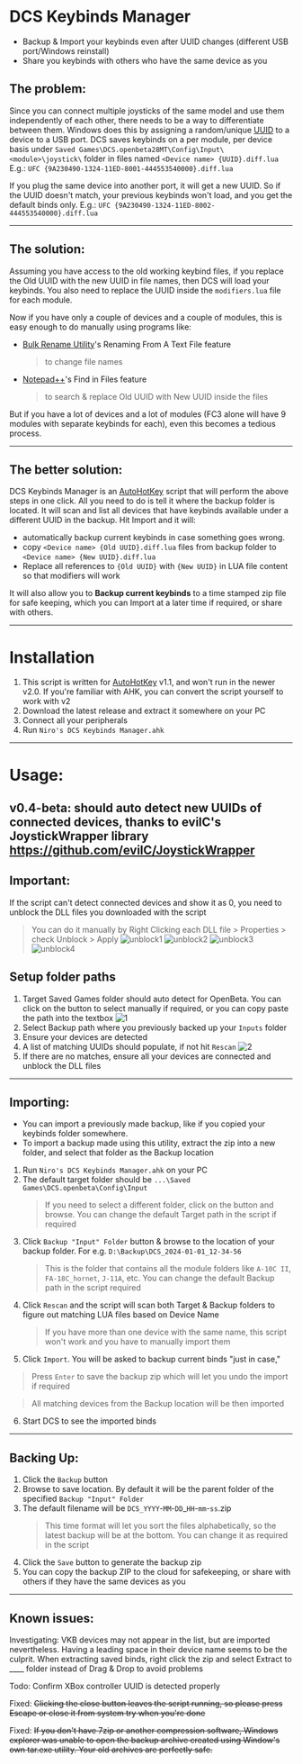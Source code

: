 
# DCS Keybinds Manager
* Backup &amp; Import your keybinds even after UUID changes (different USB port/Windows reinstall)
* Share you keybinds with others who have the same device as you

## The problem:
Since you can connect multiple joysticks of the same model and use them independently of each other, there needs to be a way to differentiate between them. Windows does this by assigning a random/unique [UUID](https://en.wikipedia.org/wiki/Universally_unique_identifier) to a device to a USB port. DCS saves keybinds on a per module, per device basis under
`Saved Games\DCS.openbeta28MT\Config\Input\<module>\joystick\`
folder in files named `<Device name> {UUID}.diff.lua`
E.g.: `UFC {9A230490-1324-11ED-8001-444553540000}.diff.lua`

If you plug the same device into another port, it will get a new UUID. So if the UUID doesn't match, your previous keybinds won't load, and you get the default binds only.
E.g.: `UFC {9A230490-1324-11ED-8002-444553540000}.diff.lua`

---
## The solution:
Assuming you have access to the old working keybind files, if you replace the Old UUID with the new UUID in file names, then DCS will load your keybinds.
You also need to replace the UUID inside the `modifiers.lua` file for each module.

Now if you have only a couple of devices and a couple of modules, this is easy enough to do manually using programs like:
* [Bulk Rename Utility](https://www.bulkrenameutility.co.uk/)'s Renaming From A Text File feature
	>to change file names
* [Notepad++](https://notepad-plus-plus.org/)'s Find in Files feature
	>to search & replace Old UUID with New UUID inside the files

But if you have a lot of devices and a lot of modules (FC3 alone will have 9 modules with separate keybinds for each), even this becomes a tedious process.

---
## The better solution:
DCS Keybinds Manager is an [AutoHotKey](https://www.autohotkey.com/) script that will perform the above steps in one click. All you need to do is tell it where the backup folder is located. It will scan and list all devices that have keybinds available under a different UUID in the backup.
Hit Import and it will:
* automatically backup current keybinds in case something goes wrong.
* copy `<Device name> {Old UUID}.diff.lua` files from backup folder to `<Device name> {New UUID}.diff.lua`
* Replace all references to `{Old UUID}` with `{New UUID}` in LUA file content so that modifiers will work

It will also allow you to **Backup current keybinds** to a time stamped zip file for safe keeping, which you can Import at a later time if required, or share with others.

---
# Installation
1. This script is written for [AutoHotKey](https://www.autohotkey.com/) v1.1, and won't run in the newer v2.0. If you're familiar with AHK, you can convert the script yourself to work with v2
2. Download the latest release and extract it somewhere on your PC
3. Connect all your peripherals
4. Run `Niro's DCS Keybinds Manager.ahk`

---
# Usage:
## v0.4-beta: should auto detect new UUIDs of connected devices, thanks to evilC's JoystickWrapper library https://github.com/evilC/JoystickWrapper

## Important:
If the script can't detect connected devices and show it as 0, you need to unblock the DLL files you downloaded with the script
> You can do it manually by Right Clicking each DLL file > Properties > check Unblock > Apply
>  ![unblock1](https://github.com/niru-27/DCS-Keybinds-Manager/assets/41210892/1c1a5480-b9ec-4528-a4d3-7e9c698df0c8)
>  ![unblock2](https://github.com/niru-27/DCS-Keybinds-Manager/assets/41210892/b3463f37-cca7-4e77-9c9e-a7974528b717)
>  ![unblock3](https://github.com/niru-27/DCS-Keybinds-Manager/assets/41210892/fb8f3512-70ce-4d98-b545-078366f98f28)
>  ![unblock4](https://github.com/niru-27/DCS-Keybinds-Manager/assets/41210892/244ce6a2-1d2f-4a5c-817b-acc37121429f)


## Setup folder paths
1. Target Saved Games folder should auto detect for OpenBeta. You can click on the button to select manually if required, or you can copy paste the path into the textbox
![1](https://github.com/niru-27/DCS-Keybinds-Manager/assets/41210892/bd403b08-f2a4-43ef-9040-2bdb01d3aac0)
2. Select Backup path where you previously backed up your `Inputs` folder
3. Ensure your devices are detected
4. A list of matching UUIDs should populate, if not hit `Rescan`
![2](https://github.com/niru-27/DCS-Keybinds-Manager/assets/41210892/8c9eabbc-96af-4970-a792-300ccc84a73f)
5. If there are no matches, ensure all your devices are connected and unblock the DLL files


---
## Importing:
* You can import a previously made backup, like if you copied your keybinds folder somewhere.
* To import a backup made using this utility, extract the zip into a new folder, and select that folder as the Backup location

1. Run `Niro's DCS Keybinds Manager.ahk` on your PC
2. The default target folder should be `...\Saved Games\DCS.openbeta\Config\Input`
	>If you need to select a different folder, click on the button and browse. You can change the default Target path in the script if required
3. Click `Backup "Input" Folder` button & browse to the location of your backup folder. For e.g. `D:\Backup\DCS_2024-01-01_12-34-56`
	> This is the folder that contains all the module folders like `A-10C II`, `FA-18C_hornet`, `J-11A`, etc. You can change the default Backup path in the script required
4. Click `Rescan` and the script will scan both Target & Backup folders to figure out matching LUA files based on Device Name
	> If you have more than one device with the same name, this script won't work and you have to manually import them
5. Click `Import`. You will be asked to backup current binds "just in case,"
>Press `Enter` to save the backup zip which will let you undo the import if required

>All matching devices from the Backup location will be then imported

6. Start DCS to see the imported binds

---
## Backing Up:
1. Click the `Backup` button
2. Browse to save location. By default it will be the parent folder of the specified `Backup "Input" Folder`
3. The default filename will be `DCS_YYYY`-`MM`-`DD`_`HH`-`mm`-`ss`.zip
	> This time format will let you sort the files alphabetically, so the latest backup will be at the bottom. You can change it as required in the script
4. Click the `Save` button to generate the backup zip
5. You can copy the backup ZIP to the cloud for safekeeping, or share with others if they have the same devices as you

---
## Known issues:
Investigating: VKB devices may not appear in the list, but are imported nevertheless. Having a leading space in their device name seems to be the culprit. When extracting saved binds, right click the zip and select Extract to ____ folder instead of Drag & Drop to avoid problems

Todo: Confirm XBox controller UUID is detected properly

Fixed: ~~Clicking the close button leaves the script running, so please press Escape or close it from system try when you're done~~

Fixed: ~~If you don't have 7zip or another compression software, Windows explorer was unable to open the backup archive created using Window's own tar.exe utility. Your old archives are perfectly safe.~~
